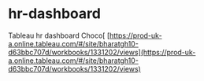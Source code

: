 # hr-dashboard
Tableau hr dashboard Choco[
[https://prod-uk-a.online.tableau.com/#/site/bharatgh10-d63bbc707d/workbooks/1331202/views](https://prod-uk-a.online.tableau.com/#/site/bharatgh10-d63bbc707d/workbooks/1331202/views)
